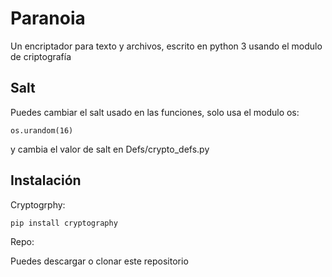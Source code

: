 # Paranoia

Un encriptador para texto y archivos, escrito en python 3 usando el modulo de criptografía

## Salt
Puedes cambiar el salt usado en las funciones, solo usa el modulo os:
```
os.urandom(16)
```
y cambia el valor de salt en Defs/crypto_defs.py

## Instalación

Cryptogrphy:

```
pip install cryptography
```

Repo:

Puedes descargar o clonar este repositorio

